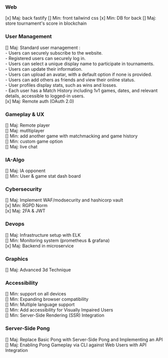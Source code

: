 ### Web
[x] Maj: back fastify
[] Min: front tailwind css
[x] Min: DB for back
[] Maj: store tournament's score in blockchain

### User Management
[] Maj: Standard user management :  
	- Users can securely subscribe to the website.  
	- Registered users can securely log in.  
	- Users can select a unique display name to participate in tournaments.  
	- Users can update their information.  
	- Users can upload an avatar, with a default option if none is provided.  
	- Users can add others as friends and view their online status.  
	- User profiles display stats, such as wins and losses.  
	- Each user has a Match History including 1v1 games, dates, and relevant  
	details, accessible to logged-in users.  
[x] Maj: Remote auth (OAuth 2.0)  

### Gameplay & UX
[] Maj: Remote player  
[] Maj: mutltiplayer  
[] Min: add another game with matchmacking and game history  
[] Min: custom game option  
[] Maj: live chat  
 
### IA-Algo
[] Maj: IA opponent  
[] Min: User & game stat dash board  

### Cybersecurity
[] Maj: Implement WAF/modsecurity and hashicorp vault  
[x] Min: RGPD Norm  
[x] Maj: 2FA & JWT  

### Devops
[] Maj: Infrastructure setup with ELK  
[] Min: Monitoring system (prometheus & grafana)  
[x] Maj: Backend in microservice  

### Graphics
[] Maj: Advanced 3d Technique  

### Accessibility
[] Min: support on all devices  
[] Min: Expanding browser compatibility  
[] Min: Multiple language support  
[] Min: Add accessibility for Visually Impaired Users  
[] Min: Server-Side Rendering (SSR) Integration  

### Server-Side Pong
[] Maj: Replace Basic Pong with Server-Side Pong and Implementing an API  
[] Maj: Enabling Pong Gameplay via CLI against Web Users with API Integration  








